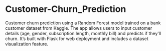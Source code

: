# Customer-Churn_Prediction
Customer churn prediction using a Random Forest model trained on a bank customer dataset from Kaggle. The app allows users to input customer details (age, gender, subscription length, monthly bill) and predicts if they'll churn. It’s built with Flask for web deployment and includes a dataset visualization feature.
